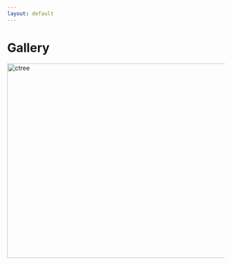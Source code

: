 ```yaml
---
layout: default
---
```



# Gallery

<img src="https://user-images.githubusercontent.com/59654263/73373712-f9bfdf00-42b0-11ea-943a-5f30bd0c5f21.png" width="800" height="450" alt="ctree"><br>
